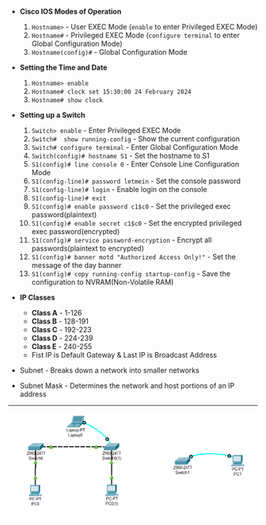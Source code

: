 * **Cisco IOS Modes of Operation**  
   1. `Hostname>`  - User EXEC Mode (`enable` to enter Privileged EXEC Mode)
   2. `Hostname#`  - Privileged EXEC Mode (`configure terminal` to enter Global Configuration Mode)
   3. `Hostname(config)#`  - Global Configuration Mode

* **Setting the Time and Date**  
   1. `Hostname> enable`  
   2. `Hostname# clock set 15:30:00 24 February 2024`  
   3. `Hostname# show clock`  

* **Setting up a Switch**
   1. `Switch> enable`  - Enter Privileged EXEC Mode  
   2. `Switch#  show running-config`  - Show the current configuration
   3. `Switch# configure terminal`  - Enter Global Configuration Mode
   4. `Switch(config)# hostname S1`  - Set the hostname to S1
   5. `S1(config)# line console 0`  - Enter Console Line Configuration Mode
   6. `S1(config-line)# password letmein`  - Set the console password
   7. `S1(config-line)# login`  - Enable login on the console
   8. `S1(config-line)# exit`  
   9. `S1(config)# enable password c1$c0`  - Set the privileged exec password(plaintext)
   10. `S1(config)# enable secret c1$c0`  - Set the encrypted privileged exec password(encrypted)
   11. `S1(config)# service password-encryption`   - Encrypt all passwords(plaintext to encrypted)
   12. `S1(config)# banner motd "Authorized Access Only!"`  - Set the message of the day banner
   13. `S1(config)# copy running-config startup-config`  - Save the configuration to NVRAM(Non-Volatile RAM)

* **IP Classes**  
   * **Class A** - 1-126
   * **Class B** - 128-191
   * **Class C** - 192-223
   * **Class D** - 224-239
   * **Class E** - 240-255
   * Fist IP is Default Gateway & Last IP is Broadcast Address
 
 * Subnet - Breaks down a network into smaller networks
 * Subnet Mask - Determines the network and host portions of an IP address     



---

<img src='./L2.png' /><br>

